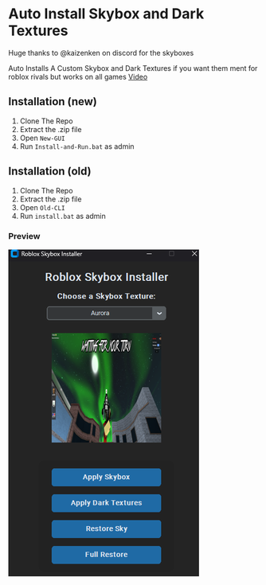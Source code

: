 # Auto Install Skybox and Dark Textures
Huge thanks to @kaizenken on discord for the skyboxes

Auto Installs A Custom Skybox and Dark Textures if you want them ment for roblox rivals but works on all games
[Video](https://www.youtube.com/watch?v=A2RKEF0zFRc)

## Installation (new)
1. Clone The Repo
2. Extract the .zip file
3. Open `New-GUI`
4. Run `Install-and-Run.bat` as admin 

## Installation (old)
1. Clone The Repo
2. Extract the .zip file
3. Open `Old-CLI`
4. Run `install.bat` as admin

### Preview
![alt](NewPreview.png)
